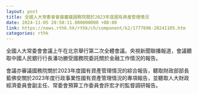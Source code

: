 ```yaml
---
layout: post
title: 全國人大常委會會議審議國務院關於2023年度國有資產管理情況
date: 2024-11-05 20:50:11.000000000 +08:00
link: https://news.rthk.hk/rthk/ch/component/k2/1777696-20241105.htm
categories: rthk
---
```


全國人大常委會會議上午在北京舉行第二次全體會議。央視新聞聯播報道，會議聽取中國人民銀行行長潘功勝受國務院委託關於金融工作情況的報告。

會議亦審議國務院關於2023年度國有資產管理情況的綜合報告，聽取財政部部長藍佛安關於2023年度行政事業性國有資產管理情況的專項報告，並聽取人大財政經濟委員會副主任、常委會預算工作委員會許宏才的監督調研報告。
